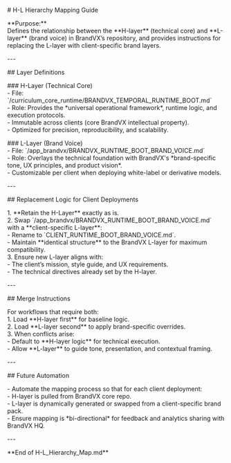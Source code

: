 \# H-L Hierarchy Mapping Guide

\*\*Purpose:\*\*    
Defines the relationship between the \*\*H-layer\*\* (technical core) and \*\*L-layer\*\* (brand voice) in BrandVX’s repository, and provides instructions for replacing the L-layer with client-specific brand layers.

\---

\#\# Layer Definitions

\#\#\# H-Layer (Technical Core)  
\- File: \`/curriculum\_core\_runtime/BRANDVX\_TEMPORAL\_RUNTIME\_BOOT.md\`  
\- Role: Provides the \*universal operational framework\*, runtime logic, and execution protocols.  
\- Immutable across clients (core BrandVX intellectual property).  
\- Optimized for precision, reproducibility, and scalability.

\#\#\# L-Layer (Brand Voice)  
\- File: \`/app\_brandvx/BRANDVX\_RUNTIME\_BOOT\_BRAND\_VOICE.md\`  
\- Role: Overlays the technical foundation with BrandVX's \*brand-specific tone, UX principles, and product vision\*.  
\- Customizable per client when deploying white-label or derivative models.

\---

\#\# Replacement Logic for Client Deployments

1\. \*\*Retain the H-Layer\*\* exactly as is.  
2\. Swap \`/app\_brandvx/BRANDVX\_RUNTIME\_BOOT\_BRAND\_VOICE.md\` with a \*\*client-specific L-layer\*\*:  
   \- Rename to \`CLIENT\_RUNTIME\_BOOT\_BRAND\_VOICE.md\`.  
   \- Maintain \*\*identical structure\*\* to the BrandVX L-layer for maximum compatibility.  
3\. Ensure new L-layer aligns with:  
   \- The client’s mission, style guide, and UX requirements.  
   \- The technical directives already set by the H-layer.

\---

\#\# Merge Instructions

For workflows that require both:  
1\. Load \*\*H-layer first\*\* for baseline logic.  
2\. Load \*\*L-layer second\*\* to apply brand-specific overrides.  
3\. When conflicts arise:  
   \- Default to \*\*H-layer logic\*\* for technical execution.  
   \- Allow \*\*L-layer\*\* to guide tone, presentation, and contextual framing.

\---

\#\# Future Automation

\- Automate the mapping process so that for each client deployment:  
  \- H-layer is pulled from BrandVX core repo.  
  \- L-layer is dynamically generated or swapped from a client-specific brand pack.  
\- Ensure mapping is \*bi-directional\* for feedback and analytics sharing with BrandVX HQ.

\---

\*\*End of H-L\_Hierarchy\_Map.md\*\*

